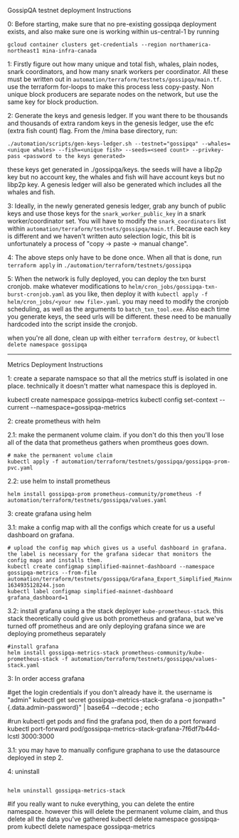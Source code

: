 GossipQA testnet deployment Instructions

0: Before starting, make sure that no pre-existing gossipqa deployment exists, and also make sure one is working within us-central-1 by running 

`gcloud container clusters get-credentials --region northamerica-northeast1 mina-infra-canada`

1: Firstly figure out how many unique and total fish, whales, plain nodes, snark coordinators, and how many snark workers per coordinator.  All these must be written out in `automation/terraform/testnets/gossipqa/main.tf`.  use the terraform for-loops to make this process less copy-pasty.  Non unique block producers are separate nodes on the network, but use the same key for block production.

2: Generate the keys and genesis ledger.  If you want there to be thousands and thousands of extra random keys in the genesis ledger, use the efc (extra fish count) flag.  From the /mina base directory, run:

`./automation/scripts/gen-keys-ledger.sh --testnet="gossipqa" --whales=<unique whales> --fish=<unique fish> --seeds=<seed count> --privkey-pass <password to the keys generated>`

these keys get generated in ./gossipqa/keys.  the seeds will have a libp2p key but no account key, the whales and fish will have account keys but no libp2p key.  A genesis ledger will also be generated which includes all the whales and fish.

3: Ideally, in the newly generated genesis ledger, grab any bunch of public keys and use those keys for the `snark_worker_public_key` in a snark worker/coordinator set.  You will have to modify the `snark_coordinators` list within `automation/terraform/testnets/gossipqa/main.tf`.  Because each key is different and we haven't written auto selection logic, this bit is unfortunately a process of "copy -> paste -> manual change".

4: The above steps only have to be done once.  When all that is done, run `terraform apply` in `./automation/terraform/testnets/gossipqa`

5: When the network is fully deployed, you can deploy the txn burst cronjob.  make whatever modifications to `helm/cron_jobs/gossipqa-txn-burst-cronjob.yaml` as you like, then deploy it with `kubectl apply -f helm/cron_jobs/<your new file>.yaml`.  you may need to modify the cronjob scheduling, as well as the arguments to `batch_txn_tool.exe`.  Also each time you generate keys, the seed urls will be different.  these need to be manually hardcoded into the script inside the cronjob.


when you're all done, clean up with either `terraform destroy`, or `kubectl delete namespace gossipqa`

------------------------------------------------

Metrics Deployment Instructions

1: create a separate namspace so that all the metrics stuff is isolated in one place.  technically it doesn't matter what namespace this is deployed in.

kubectl create namespace gossipqa-metrics
kubectl config set-context --current --namespace=gossipqa-metrics

2: create prometheus with helm

2.1: make the permanent volume claim.  if you don't do this then you'll lose all of the data that prometheus gathers when promtheus goes down.  

```
# make the permanent volume claim
kubectl apply -f automation/terraform/testnets/gossipqa/gossipqa-prom-pvc.yaml
```

2.2: use helm to install prometheus
```
helm install gossipqa-prom prometheus-community/prometheus -f automation/terraform/testnets/gossipqa/values.yaml
```

3: create grafana using helm

3.1: make a config map with all the configs which create for us a useful dashboard on grafana.

```
# upload the config map which gives us a useful dashboard in grafana.  the label is necessary for the grafana sidecar that monitors the config maps and installs them.
kubectl create configmap simplified-mainnet-dashboard --namespace gossipqa-metrics --from-file automation/terraform/testnets/gossipqa/Grafana_Export_Simplified_Mainnet_Overview-1634935128244.json
kubectl label configmap simplified-mainnet-dashboard grafana_dashboard=1
```

3.2: install grafana using a the stack deployer `kube-prometheus-stack`.  this stack theoretically could give us both prometheus and grafana, but we've turned off prometheus and are only deploying grafana since we are deploying prometheus separately

```
#install grafana
helm install gossipqa-metrics-stack prometheus-community/kube-prometheus-stack -f automation/terraform/testnets/gossipqa/values-stack.yaml
```

3: In order access grafana

#get the login credentials if you don't already have it.  the username is "admin"
kubectl get secret gossipqa-metrics-stack-grafana -o jsonpath="{.data.admin-password}" | base64 --decode ; echo

#run kubectl get pods and find the grafana pod, then do a port forward
kubectl port-forward pod/gossipqa-metrics-stack-grafana-7f6df7b44d-lcstl 3000:3000

3.1: you may have to manually configure graphana to use the datasource deployed in step 2.

4: uninstall
```helm uninstall gossipqa-prom

helm uninstall gossipqa-metrics-stack
```

#if you really want to nuke everything, you can delete the entire namespace.  however this will delete the permanent volume claim, and thus delete all the data you've gathered
kubectl delete namespace gossipqa-prom
kubectl delete namespace gossipqa-metrics

